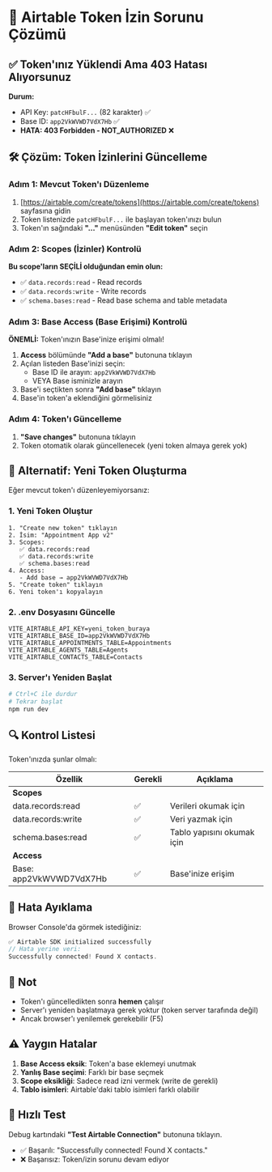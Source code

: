 # 🔐 Airtable Token İzin Sorunu Çözümü

## ✅ Token'ınız Yüklendi Ama 403 Hatası Alıyorsunuz

**Durum:**
- API Key: `patcHFbulF...` (82 karakter) ✅ 
- Base ID: `app2VkWVWD7VdX7Hb` ✅
- **HATA: 403 Forbidden - NOT_AUTHORIZED** ❌

## 🛠️ Çözüm: Token İzinlerini Güncelleme

### Adım 1: Mevcut Token'ı Düzenleme

1. [https://airtable.com/create/tokens](https://airtable.com/create/tokens) sayfasına gidin
2. Token listenizde `patcHFbulF...` ile başlayan token'ınızı bulun
3. Token'ın sağındaki **"..."** menüsünden **"Edit token"** seçin

### Adım 2: Scopes (İzinler) Kontrolü

**Bu scope'ların SEÇİLİ olduğundan emin olun:**

- ✅ `data.records:read` - Read records
- ✅ `data.records:write` - Write records  
- ✅ `schema.bases:read` - Read base schema and table metadata

### Adım 3: Base Access (Base Erişimi) Kontrolü

**ÖNEMLİ:** Token'ınızın Base'inize erişimi olmalı!

1. **Access** bölümünde **"Add a base"** butonuna tıklayın
2. Açılan listeden Base'inizi seçin:
   - Base ID ile arayın: `app2VkWVWD7VdX7Hb`
   - VEYA Base isminizle arayın
3. Base'i seçtikten sonra **"Add base"** tıklayın
4. Base'in token'a eklendiğini görmelisiniz

### Adım 4: Token'ı Güncelleme

1. **"Save changes"** butonuna tıklayın
2. Token otomatik olarak güncellenecek (yeni token almaya gerek yok)

## 🔄 Alternatif: Yeni Token Oluşturma

Eğer mevcut token'ı düzenleyemiyorsanız:

### 1. Yeni Token Oluştur
```
1. "Create new token" tıklayın
2. İsim: "Appointment App v2"
3. Scopes:
   ✅ data.records:read
   ✅ data.records:write
   ✅ schema.bases:read
4. Access:
   - Add base → app2VkWVWD7VdX7Hb
5. "Create token" tıklayın
6. Yeni token'ı kopyalayın
```

### 2. .env Dosyasını Güncelle
```env
VITE_AIRTABLE_API_KEY=yeni_token_buraya
VITE_AIRTABLE_BASE_ID=app2VkWVWD7VdX7Hb
VITE_AIRTABLE_APPOINTMENTS_TABLE=Appointments
VITE_AIRTABLE_AGENTS_TABLE=Agents
VITE_AIRTABLE_CONTACTS_TABLE=Contacts
```

### 3. Server'ı Yeniden Başlat
```bash
# Ctrl+C ile durdur
# Tekrar başlat
npm run dev
```

## 🔍 Kontrol Listesi

Token'ınızda şunlar olmalı:

| Özellik | Gerekli | Açıklama |
|---------|---------|----------|
| **Scopes** | | |
| data.records:read | ✅ | Verileri okumak için |
| data.records:write | ✅ | Veri yazmak için |
| schema.bases:read | ✅ | Tablo yapısını okumak için |
| **Access** | | |
| Base: app2VkWVWD7VdX7Hb | ✅ | Base'inize erişim |

## 🐛 Hata Ayıklama

Browser Console'da görmek istediğiniz:
```javascript
✅ Airtable SDK initialized successfully
// Hata yerine veri:
Successfully connected! Found X contacts.
```

## 📝 Not

- Token'ı güncelledikten sonra **hemen** çalışır
- Server'ı yeniden başlatmaya gerek yoktur (token server tarafında değil)
- Ancak browser'ı yenilemek gerekebilir (F5)

## ⚠️ Yaygın Hatalar

1. **Base Access eksik**: Token'a base eklemeyi unutmak
2. **Yanlış Base seçimi**: Farklı bir base seçmek
3. **Scope eksikliği**: Sadece read izni vermek (write de gerekli)
4. **Tablo isimleri**: Airtable'daki tablo isimleri farklı olabilir

## 🎯 Hızlı Test

Debug kartındaki **"Test Airtable Connection"** butonuna tıklayın.
- ✅ Başarılı: "Successfully connected! Found X contacts."
- ❌ Başarısız: Token/izin sorunu devam ediyor
